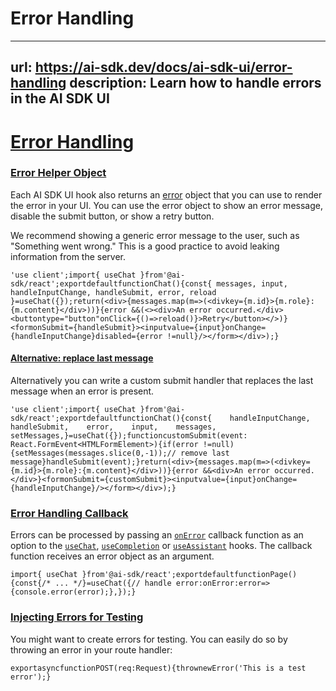 # Error Handling


---
url: https://ai-sdk.dev/docs/ai-sdk-ui/error-handling
description: Learn how to handle errors in the AI SDK UI
---


# [Error Handling](#error-handling)



### [Error Helper Object](#error-helper-object)


Each AI SDK UI hook also returns an [error](/docs/reference/ai-sdk-ui/use-chat#error) object that you can use to render the error in your UI. You can use the error object to show an error message, disable the submit button, or show a retry button.

We recommend showing a generic error message to the user, such as "Something went wrong." This is a good practice to avoid leaking information from the server.

```
'use client';import{ useChat }from'@ai-sdk/react';exportdefaultfunctionChat(){const{ messages, input, handleInputChange, handleSubmit, error, reload }=useChat({});return(<div>{messages.map(m=>(<divkey={m.id}>{m.role}:{m.content}</div>))}{error &&(<><div>An error occurred.</div><buttontype="button"onClick={()=>reload()}>Retry</button></>)}<formonSubmit={handleSubmit}><inputvalue={input}onChange={handleInputChange}disabled={error !=null}/></form></div>);}
```


#### [Alternative: replace last message](#alternative-replace-last-message)


Alternatively you can write a custom submit handler that replaces the last message when an error is present.

```
'use client';import{ useChat }from'@ai-sdk/react';exportdefaultfunctionChat(){const{    handleInputChange,    handleSubmit,    error,    input,    messages,    setMessages,}=useChat({});functioncustomSubmit(event: React.FormEvent<HTMLFormElement>){if(error !=null){setMessages(messages.slice(0,-1));// remove last message}handleSubmit(event);}return(<div>{messages.map(m=>(<divkey={m.id}>{m.role}:{m.content}</div>))}{error &&<div>An error occurred.</div>}<formonSubmit={customSubmit}><inputvalue={input}onChange={handleInputChange}/></form></div>);}
```


### [Error Handling Callback](#error-handling-callback)


Errors can be processed by passing an [`onError`](/docs/reference/ai-sdk-ui/use-chat#on-error) callback function as an option to the [`useChat`](/docs/reference/ai-sdk-ui/use-chat), [`useCompletion`](/docs/reference/ai-sdk-ui/use-completion) or [`useAssistant`](/docs/reference/ai-sdk-ui/use-assistant) hooks. The callback function receives an error object as an argument.

```
import{ useChat }from'@ai-sdk/react';exportdefaultfunctionPage(){const{/* ... */}=useChat({// handle error:onError:error=>{console.error(error);},});}
```


### [Injecting Errors for Testing](#injecting-errors-for-testing)


You might want to create errors for testing. You can easily do so by throwing an error in your route handler:

```
exportasyncfunctionPOST(req:Request){thrownewError('This is a test error');}
```
